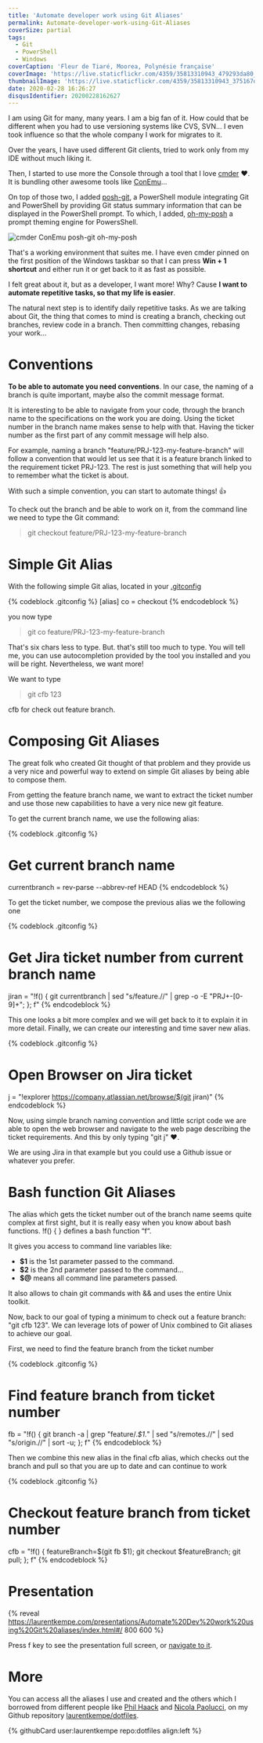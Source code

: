 ```yaml
---
title: 'Automate developer work using Git Aliases'
permalink: Automate-developer-work-using-Git-Aliases
coverSize: partial
tags:
  - Git
  - PowerShell
  - Windows
coverCaption: 'Fleur de Tiaré, Moorea, Polynésie française'
coverImage: 'https://live.staticflickr.com/4359/35813310943_479293da80_h.jpg'
thumbnailImage: 'https://live.staticflickr.com/4359/35813310943_375167de07_q.jpg'
date: 2020-02-28 16:26:27
disqusIdentifier: 20200228162627
---
```

I am using Git for many, many years. I am a big fan of it. How could that be different when you had to use versioning systems like CVS, SVN... I even took influence so that the whole company I work for migrates to it.

Over the years, I have used different Git clients, tried to work only from my IDE without much liking it.

<!-- more -->

Then, I started to use more the Console through a tool that I love [cmder](https://cmder.net/) ❤. It is bundling other awesome tools like [ConEmu](https://conemu.github.io/)...

On top of those two, I added [posh-git](https://github.com/dahlbyk/posh-git), a PowerShell module integrating Git and PowerShell by providing Git status summary information that can be displayed in the PowerShell prompt. To which, I added, [oh-my-posh](https://github.com/JanDeDobbeleer/oh-my-posh) a prompt theming engine for PowersShell. 

![cmder ConEmu posh-git oh-my-posh](https://live.staticflickr.com/65535/49566323082_e1817988c2_c.jpg)

That's a working environment that suites me. I have even cmder pinned on the first position of the Windows taskbar so that I can press **Win + 1 shortcut** and either run it or get back to it as fast as possible.

I felt great about it, but as a developer, I want more! Why? Cause **I want to automate repetitive tasks, so that my life is easier**.

The natural next step is to identify daily repetitive tasks. As we are talking about Git, the thing that comes to mind is creating a branch, checking out branches, review code in a branch. Then committing changes, rebasing your work...

# Conventions

**To be able to automate you need conventions**. In our case, the naming of a branch is quite important, maybe also the commit message format.

It is interesting to be able to navigate from your code, through the branch name to the specifications on the work you are doing. Using the ticket number in the branch name makes sense to help with that. Having the ticker number as the first part of any commit message will help also.

For example, naming a branch "feature/PRJ-123-my-feature-branch" will follow a convention that would let us see that it is a feature branch linked to the requirement ticket PRJ-123. The rest is just something that will help you to remember what the ticket is about.

With such a simple convention, you can start to automate things! 👍

To check out the branch and be able to work on it, from the command line we need to type the Git command:

> git checkout feature/PRJ-123-my-feature-branch

# Simple Git Alias

With the following simple Git alias, located in your [.gitconfig](https://git-scm.com/docs/git-config)

{% codeblock .gitconfig %}
[alias]
co = checkout
{% endcodeblock %}

you now type

> git co feature/PRJ-123-my-feature-branch

That's six chars less to type. But. that's still too much to type. You will tell me, you can use autocompletion provided by the tool you installed and you will be right. Nevertheless, we want more!

We want to type

> git cfb 123

cfb for check out feature branch.

# Composing Git Aliases

The great folk who created Git thought of that problem and they provide us a very nice and powerful way to extend on simple Git aliases by being able to compose them.

From getting the feature branch name, we want to extract the ticket number and use those new capabilities to have a very nice new git feature.

To get the current branch name, we use the following alias:

{% codeblock .gitconfig %}
# Get current branch name
currentbranch = rev-parse --abbrev-ref HEAD
{% endcodeblock %}

To get the ticket number, we compose the previous alias we the following one

{% codeblock .gitconfig %}
# Get Jira ticket number from current branch name
jiran = "!f() { git currentbranch |
                sed "s/feature.//" |
                grep -o -E "PRJ+-[0-9]+";
              }; f"
{% endcodeblock %}

This one looks a bit more complex and we will get back to it to explain it in more detail. Finally, we can create our interesting and time saver new alias.

{% codeblock .gitconfig %}
# Open Browser on Jira ticket
j = "!explorer https://company.atlassian.net/browse/$(git jiran)"
{% endcodeblock %}

Now, using simple branch naming convention and little script code we are able to open the web browser and navigate to the web page describing the ticket requirements. And this by only typing "git j" ❤.

We are using Jira in that example but you could use a Github issue or whatever you prefer.

# Bash function Git Aliases

The alias which gets the ticket number out of the branch name seems quite complex at first sight, but it is really easy when you know about bash functions. !f() { } defines a bash function “f“.

It gives you access to command line variables like:

* **$1** is the 1st parameter passed to the command.
* **$2** is the 2nd parameter passed to the command...
* **$@** means all command line parameters passed.

It also allows to chain git commands with && and uses the entire Unix toolkit.

Now, back to our goal of typing a minimum to check out a feature branch: "git cfb 123".
We can leverage lots of power of Unix combined to Git aliases to achieve our goal.

First, we need to find the feature branch from the ticket number

{% codeblock .gitconfig %}
# Find feature branch from ticket number
fb = "!f() { git branch -a |
             grep "feature/.*$1.*" |
             sed "s/remotes.//" |
             sed "s/origin.//" |
             sort -u;
           }; f"
{% endcodeblock %}


Then we combine this new alias in the final cfb alias, which checks out the branch and pull so that you are up to date and can continue to work

{% codeblock .gitconfig %}
# Checkout feature branch from ticket number
cfb = "!f() { featureBranch=$(git fb $1);
              git checkout $featureBranch;
              git pull;
            }; f"
{% endcodeblock %}

# Presentation

{% reveal https://laurentkempe.com/presentations/Automate%20Dev%20work%20using%20Git%20aliases/index.html#/ 800 600 %}

Press f key to see the presentation full screen, or [navigate to it](https://laurentkempe.com/presentations/Automate%20Dev%20work%20using%20Git%20aliases/index.html#/).

# More

You can access all the aliases I use and created and the others which I borrowed from different people like [Phil Haack](https://haacked.com/archive/2014/07/28/github-flow-aliases/) and [Nicola Paolucci](https://www.atlassian.com/blog/git/advanced-git-aliases), on my Github repository [laurentkempe/dotfiles](https://github.com/laurentkempe/dotfiles/blob/master/git/.gitconfig.aliases#L13).

<p></p>
{% githubCard user:laurentkempe repo:dotfiles align:left %}
